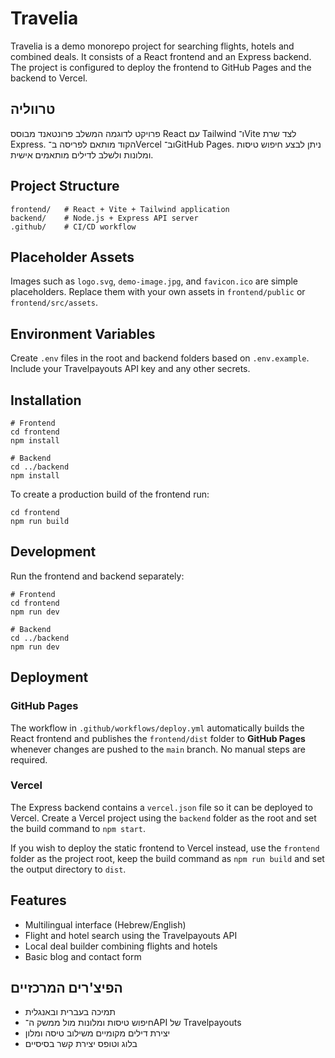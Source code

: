 # Travelia

Travelia is a demo monorepo project for searching flights, hotels and combined deals. It consists of a React frontend and an Express backend. The project is configured to deploy the frontend to GitHub Pages and the backend to Vercel.

## טרווליה

פרויקט לדוגמה המשלב פרונטאנד מבוסס React עם Tailwind ו־Vite לצד שרת Express. הקוד מותאם לפריסה ב־Vercel וב־GitHub Pages. ניתן לבצע חיפוש טיסות ומלונות ולשלב לדילים מותאמים אישית.

## Project Structure

```
frontend/   # React + Vite + Tailwind application
backend/    # Node.js + Express API server
.github/    # CI/CD workflow
```

## Placeholder Assets

Images such as `logo.svg`, `demo-image.jpg`, and `favicon.ico` are simple placeholders. Replace them with your own assets in `frontend/public` or `frontend/src/assets`.

## Environment Variables

Create `.env` files in the root and backend folders based on `.env.example`. Include your Travelpayouts API key and any other secrets.

## Installation

```
# Frontend
cd frontend
npm install

# Backend
cd ../backend
npm install
```

To create a production build of the frontend run:

```
cd frontend
npm run build
```

## Development

Run the frontend and backend separately:

```
# Frontend
cd frontend
npm run dev

# Backend
cd ../backend
npm run dev
```

## Deployment

### GitHub Pages

The workflow in `.github/workflows/deploy.yml` automatically builds the React
frontend and publishes the `frontend/dist` folder to **GitHub Pages** whenever
changes are pushed to the `main` branch. No manual steps are required.

### Vercel

The Express backend contains a `vercel.json` file so it can be deployed to
Vercel. Create a Vercel project using the `backend` folder as the root and set
the build command to `npm start`.

If you wish to deploy the static frontend to Vercel instead, use the `frontend`
folder as the project root, keep the build command as `npm run build` and set
the output directory to `dist`.

## Features

- Multilingual interface (Hebrew/English)
- Flight and hotel search using the Travelpayouts API
- Local deal builder combining flights and hotels
- Basic blog and contact form

## הפיצ'רים המרכזיים

- תמיכה בעברית ובאנגלית
- חיפוש טיסות ומלונות מול ממשק ה־API של Travelpayouts
- יצירת דילים מקומיים משילוב טיסה ומלון
- בלוג וטופס יצירת קשר בסיסיים
